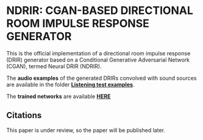 # NDRIR: CGAN-BASED DIRECTIONAL ROOM IMPULSE RESPONSE GENERATOR
This is the official implementation of a directional room impulse response (DRIR) generator based on a Conditional Generative Adversarial Network (CGAN), termed Neural DRIR (NDRIR). 

The **audio examples** of the generated DRIRs convolved with sound sources are available in the folder [**Listening test examples**](https://github.com/HualinR/NDRIR/tree/main/Listening%20test%20examples).

The **trained networks** are available [**HERE**](https://drive.google.com/drive/folders/1SJwdrQNVXQqlzCEToFtaOJer-IyKo8jx?usp=sharing)

## Citations
This paper is under review, so the paper will be published later.


